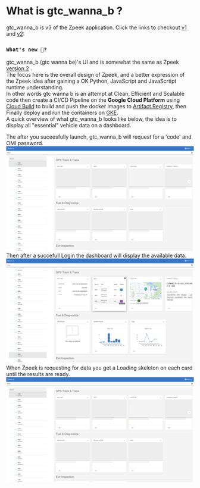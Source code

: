 # What is gtc_wanna_b ?

gtc_wanna_b is v3 of the Zpeek application. Click the links to checkout [v1](https://github.com/Otmak/zonar_peek) and [v2](https://github.com/Otmak/zpeek):

### `What's new 👀?`

gtc_wanna_b (gtc wanna be)'s UI and is somewhat the same as Zpeek [version 2](https://github.com/Otmak/zpeek) .\
The focus here is the overall design of Zpeek, and a better expression of the Zpeek idea after gaining a OK Python, JavaScript and JavaScrtipt runtime understanding.\
In other words gtc wanna b is an attempt at Clean, Efficient and Scalable code then create a CI/CD Pipeline on the **Google Cloud Platform** using [Cloud Build](https://cloud.google.com/build) to build and push the docker images to [Artifact Registry](https://cloud.google.com/artifact-registry), then Finally deploy and run the containers on [GKE](https://cloud.google.com/kubernetes-engine).  \
A quick overview of what gtc_wanna_b looks like below, the idea is to display all "essential" vehicle data on a dashboard.

The after you suceesfully launch, gtc_wanna_b will request for a 'code' and OMI password.\
![Login page](https://github.com/Otmak/gtc_wanna_b/blob/b6951b7eccdcb8d4b1f71c1545aa07a65844da74/react-frontend/public/loading.png)
\
Then after a succefull Login the dashboard will display the available data.\
![dashboard](https://github.com/Otmak/gtc_wanna_b/blob/b6951b7eccdcb8d4b1f71c1545aa07a65844da74/react-frontend/public/dash.png)
\
When Zpeek is requesting for data you get a Loading skeleton on each card until the results are ready.\
![Loading data](https://github.com/Otmak/gtc_wanna_b/blob/b6951b7eccdcb8d4b1f71c1545aa07a65844da74/react-frontend/public/loading.png)
